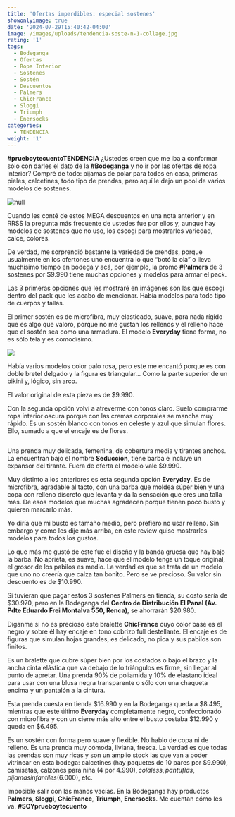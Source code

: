 ```yaml
---
title: 'Ofertas imperdibles: especial sostenes'
showonlyimage: true
date: '2024-07-29T15:40:42-04:00'
image: /images/uploads/tendencia-soste-n-1-collage.jpg
rating: '1'
tags:
  - Bodeganga
  - Ofertas
  - Ropa Interior
  - Sostenes
  - Sostén
  - Descuentos
  - Palmers
  - ChicFrance
  - Sloggi
  - Triumph
  - Enersocks
categories:
  - TENDENCIA
weight: '1'
---
```

**\#prueboytecuentoTENDENCIA** ¿Ustedes creen que me iba a conformar sólo con darles el dato de la **\#Bodeganga** y no ir por las ofertas de ropa interior? Compré de todo: pijamas de polar para todos en casa, primeras pieles, calcetines, todo tipo de prendas, pero aquí le dejo un pool de varios modelos de sostenes.

<!--more-->

![null](/images/uploads/tendencia-soste-n-1-collage.jpg)

Cuando les conté de estos MEGA descuentos en una nota anterior y en RRSS la pregunta más frecuente de ustedes fue por ellos y, aunque hay modelos de sostenes que no uso, los escogí para mostrarles variedad, calce, colores.

De verdad, me sorprendió bastante la variedad de prendas, porque usualmente en los ofertones uno encuentra lo que “botó la ola” o lleva muchísimo tiempo en bodega y acá, por ejemplo, la promo **\#Palmers** de 3 sostenes por $9.990 tiene muchas opciones y modelos para armar el pack.

Las 3 primeras opciones que les mostraré en imágenes son las que escogí dentro del pack que les acabo de mencionar. Había modelos para todo tipo de cuerpos y tallas.

El primer sostén es de microfibra, muy elasticado, suave, para nada rígido que es algo que valoro, porque no me gustan los rellenos y el relleno hace que el sostén sea como una armadura. El modelo **Everyday** tiene forma, no es sólo tela y es comodísimo.

![](/images/uploads/tendencia-soste-n-2.jpg)

Había varios modelos color palo rosa, pero este me encantó porque es con doble bretel delgado y la figura es triangular… Como la parte superior de un bikini y, lógico, sin arco. 

El valor original de esta pieza es de $9.990.

Con la segunda opción volví a atreverme con tonos claro. Suelo comprarme ropa interior oscura porque con las cremas corporales se mancha muy rápido. Es un sostén blanco con tonos en celeste y azul que simulan flores. Ello, sumado a que el encaje es de flores. 

![]()

Una prenda muy delicada, femenina, de cobertura media y tirantes anchos. La encuentran bajo el nombre **Seducción**, tiene barba e incluye un expansor del tirante. Fuera de oferta el modelo vale $9.990.

Muy distinto a los anteriores es esta segunda opción **Everyday**. Es de microfibra, agradable al tacto, con una barba que moldea súper bien y una copa con relleno discreto que levanta y da la sensación que eres una talla más. De esos modelos que muchas agradecen porque tienen poco busto y quieren marcarlo más. 

Yo diría que mi busto es tamaño medio, pero prefiero no usar relleno. Sin embargo y como les dije más arriba, en este review quise mostrarles modelos para todos los gustos.

Lo que más me gustó de este fue el diseño y la banda gruesa que hay bajo la barba. No aprieta, es suave, hace que el modelo tenga un toque original, el grosor de los pabilos es medio. La verdad es que se trata de un modelo que uno no creería que calza tan bonito. Pero se ve precioso. Su valor sin descuento es de $10.990.

Si tuvieran que pagar estos 3 sostenes Palmers en tienda, su costo sería de $30.970, pero en la Bodeganga del **Centro de Distribución El Panal (Av. Pdte Eduardo Frei Montalva 550, Renca)**, se ahorrarán $20.980.

Díganme si no es precioso este bralette **ChicFrance** cuyo color base es el negro y sobre él hay encaje en tono cobrizo full destellante. El encaje es de figuras que simulan hojas grandes, es delicado, no pica y sus pabilos son finitos.

Es un bralette que cubre súper bien por los costados o bajo el brazo y la ancha cinta elástica que va debajo de lo triángulos es firme, sin llegar al punto de apretar. Una prenda 90% de poliamida y 10% de elastano ideal para usar con una blusa negra transparente o sólo con una chaqueta encima y un pantalón a la cintura.

Esta prenda cuesta en tienda $16.990 y en la Bodeganga queda a $8.495, mientras que este último **Everyday** completamente negro, confeccionado con microfibra y con un cierre más alto entre el busto costaba $12.990 y queda en $6.495.

Es un sostén con forma pero suave y flexible. No hablo de copa ni de relleno. Es una prenda muy cómoda, liviana, fresca. La verdad es que todas las prendas son muy ricas y son un amplio stock las que van a poder vitrinear en esta bodega: calcetines (hay paquetes de 10 pares por $9.990), camisetas, calzones para niña (4 por $4.990), colaless, pantuflas, pijamas infantiles ($6.000), etc.

Imposible salir con las manos vacías. En la Bodeganga hay productos **Palmers**, **Sloggi**, **ChicFrance**, **Triumph**, **Enersocks**. Me cuentan cómo les va.
**\#SOYprueboytecuento**
